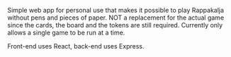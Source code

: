Simple web app for personal use that makes it possible to play Rappakalja without pens and pieces of paper. NOT a replacement for the actual game since the cards, the board and the tokens are still required. Currently only allows a single game to be run at a time.

Front-end uses React, back-end uses Express. 